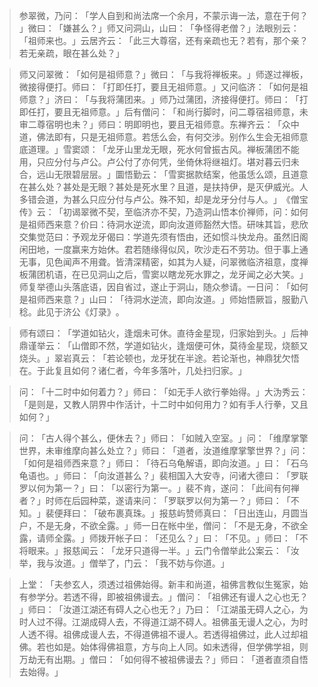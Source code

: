 > 参翠微，乃问：​「学人自到和尚法席一个余月，不蒙示诲一法，意在于何？​」微曰：​「嫌甚么？​」师又问洞山，山曰：​「争怪得老僧？​」法眼别云：​「祖师来也。​」云居齐云：​「此三大尊宿，还有亲疏也无？若有，那个亲？若无亲疏，眼在甚么处？​」

> 师又问翠微：​「如何是祖师意？​」微曰：​「与我将禅板来。​」师遂过禅板，微接得便打。师曰：​「打即任打，要且无祖师意。​」又问临济：​「如何是祖师意？​」济曰：​「与我将蒲团来。​」师乃过蒲团，济接得便打。师曰：​「打即任打，要且无祖师意。​」后有僧问：​「和尚行脚时，问二尊宿祖师意，未审二尊宿明也未？​」师曰：明即明也，要且无祖师意。东禅齐云：​「众中道，佛法即有，只是无祖师意。若恁么会，有何交涉。别作么生会无祖师意底道理。​」雪窦颂：​「龙牙山里龙无眼，死水何曾振古风。禅板蒲团不能用，只应分付与卢公。卢公付了亦何凭，坐倚休将继祖灯。堪对暮云归未合，远山无限碧层层。​」圜悟勤云：​「雪窦据款结案，他虽恁么颂，且道意在甚么处？甚处是无眼？甚处是死水里？且道，是扶持伊，是灭伊威光。人多错会道，为甚么只应分付与卢公。殊不知，却是龙牙分付与人。​」​《僧宝传》云：​「初谒翠微不契，至临济亦不契，乃造洞山悟本价禅师，问：如何是祖师西来意？价曰：待洞水逆流，即向汝道师豁然大悟。研味其旨，悲欣交集觉范曰：予观龙牙偈曰：学道先须有悟由，还如惯斗快龙舟。虽然旧阁闲田地，一度赢来方始休。君若随缘得似风，吹沙走石不劳功。但于事上通无事，见色闻声不用聋。皆清深精密，如其为人疑，问翠微临济祖意，度禅板蒲团机语，在已见洞山之后，雪窦以瞎龙死水罪之，龙牙闻之必大笑。​」师复举德山头落底语，因自省过，遂止于洞山，随众参请。一日问：​「如何是祖师西来意？​」山曰：​「待洞水逆流，即向汝道。​」师始悟厥旨，服勤八稔。此见于济公《灯录》​。

> 师有颂曰：​「学道如钻火，逢烟未可休。直待金星现，归家始到头。​」后神鼎谨举云：​「山僧即不然，学道如钻火，逢烟便可休，莫待金星现，烧额又烧头。​」翠岩真云：​「若论顿也，龙牙犹在半途。若论渐也，神鼎犹欠悟在。于此复且如何？诸仁者，今年多落叶，几处扫归家。​」

> 问：​「十二时中如何着力？​」师曰：​「如无手人欲行拳始得。​」大沩秀云：​「是则是，又教人阴界中作活计，十二时中如何用力？如有手人行拳，又且如何？​」

> 问：​「古人得个甚么，便休去？​」师曰：​「如贼入空室。​」问：​「维摩掌擎世界，未审维摩向甚么处立？​」师曰：​「道者，汝道维摩掌擎世界？​」问：​「如何是祖师西来意？​」师曰：​「待石乌龟解语，即向汝道。​」曰：​「石乌龟语也。​」师曰：​「向汝道甚么？​」裴相国入大安寺，问诸大德曰：​「罗联罗以何为第一？​」曰：​「以密行为第一。​」裴不肯，遂问：​「此间有何禅者？​」时师在后园种菜，遂请来问：​「罗联罗以何为第一？​」师曰：​「不知。​」裴便拜曰：​「破布裹真珠。​」报慈屿赞师真曰：​「日出连山，月圆当户，不是无身，不欲全露。​」师一日在帐中坐，僧问：​「不是无身，不欲全露，请师全露。​」师拨开帐子曰：​「还见么？​」曰：​「不见。​」师曰：​「不将眼来。​」报慈闻云：​「龙牙只道得一半。​」云门令僧举此公案云：​「汝举，我与汝道。​」僧举了，门云：​「我不妨与你道。​」

> 上堂：​「夫参玄人，须透过祖佛始得。新丰和尚道，祖佛言教似生冤家，始有参学分。若透不得，即被祖佛谩去。​」僧问：​「祖佛还有谩人之心也无？​」师曰：​「汝道江湖还有碍人之心也无？​」乃曰：​「江湖虽无碍人之心，为时人过不得。江湖成碍人去，不得道江湖不碍人。祖佛虽无谩人之心，为时人透不得。祖佛成谩人去，不得道佛祖不谩人。若透得祖佛过，此人过却祖佛。若也如是。始体得佛祖意，方与向上人同。如未透得，但学佛学祖，则万劫无有出期。​」僧曰：​「如何得不被祖佛谩去？​」师曰：​「道者直须自悟去始得。​」


